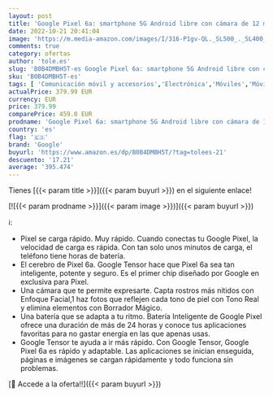 ```yaml
---
layout: post
title: 'Google Pixel 6a: smartphone 5G Android libre con cámara de 12 megapíxeles y batería de 24 horas de duración  de color Carbón'
date: 2022-10-21 20:41:04
image: 'https://m.media-amazon.com/images/I/316-P1gv-QL._SL500_._SL400_.jpg'
comments: true
category: ofertas
author: 'tole.es'
slug: 'B0B4DMBH5T-es Google Pixel 6a: smartphone 5G Android libre con cámara de...'
sku: 'B0B4DMBH5T-es'
tags: [ 'Comunicación móvil y accesorios','Electrónica','Móviles','Móviles y smartphones libres','android','google','🇪🇸', ]
actualPrice: 379.99 EUR
currency: EUR
price: 379.99
comparePrice: 459.0 EUR
prodname: 'Google Pixel 6a: smartphone 5G Android libre con cámara de 12 megapíxeles y batería de 24 horas de duración  de color Carbón'
country: 'es'
flag: '🇪🇸'
brand: 'Google'
buyurl: 'https://www.amazon.es/dp/B0B4DMBH5T/?tag=tolees-21'
descuento: '17.21'
average: '395.474'
---
```


Tienes [{{< param title >}}]({{< param buyurl >}}) en el siguiente enlace!

[![{{< param prodname >}}]({{< param image >}})]({{< param buyurl >}})

ℹ️:

- Pixel se carga rápido. Muy rápido. Cuando conectas tu Google Pixel, la velocidad de carga es rápida. Con tan solo unos minutos de carga, el teléfono tiene horas de batería.
- El cerebro de Pixel 6a. Google Tensor hace que Pixel 6a sea tan inteligente, potente y seguro. Es el primer chip diseñado por Google en exclusiva para Pixel.
- Una cámara que te permite expresarte. Capta rostros más nítidos con Enfoque Facial,1 haz fotos que reflejen cada tono de piel con Tono Real y elimina elementos con Borrador Mágico.
- Una batería que se adapta a tu ritmo. Batería Inteligente de Google Pixel ofrece una duración de más de 24 horas y conoce tus aplicaciones favoritas para no gastar energía en las que apenas usas.
- Google Tensor te ayuda a ir más rápido. Con Google Tensor, Google Pixel 6a es rápido y adaptable. Las aplicaciones se inician enseguida, páginas e imágenes se cargan rápidamente y todo funciona sin problemas.

[🛒 Accede a la oferta!!]({{< param buyurl >}})
